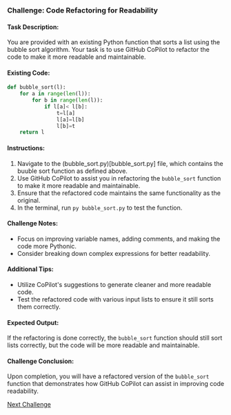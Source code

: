 ### Challenge: Code Refactoring for Readability

#### Task Description:
You are provided with an existing Python function that sorts a list using the bubble sort algorithm. Your task is to use GitHub CoPilot to refactor the code to make it more readable and maintainable.

#### Existing Code:
```python
def bubble_sort(l):
    for a in range(len(l)): 
        for b in range(len(l)):
            if l[a]< l[b]:
                t=l[a]
                l[a]=l[b]
                l[b]=t
    return l
```

#### Instructions:
1. Navigate to the (bubble_sort.py)[bubble_sort.py] file, which contains the buuble sort function as defined above.
2. Use GitHub CoPilot to assist you in refactoring the `bubble_sort` function to make it more readable and maintainable.
3. Ensure that the refactored code maintains the same functionality as the original.
4. In the terminal, run `py bubble_sort.py` to test the function.

#### Challenge Notes:
- Focus on improving variable names, adding comments, and making the code more Pythonic.
- Consider breaking down complex expressions for better readability.

#### Additional Tips:
- Utilize CoPilot's suggestions to generate cleaner and more readable code.
- Test the refactored code with various input lists to ensure it still sorts them correctly.

#### Expected Output:
If the refactoring is done correctly, the `bubble_sort` function should still sort lists correctly, but the code will be more readable and maintainable.

#### Challenge Conclusion:
Upon completion, you will have a refactored version of the `bubble_sort` function that demonstrates how GitHub CoPilot can assist in improving code readability.

[Next Challenge](04%20-%20Completing%20Partially-Completed%20Code%20-%20JavaScript.md)